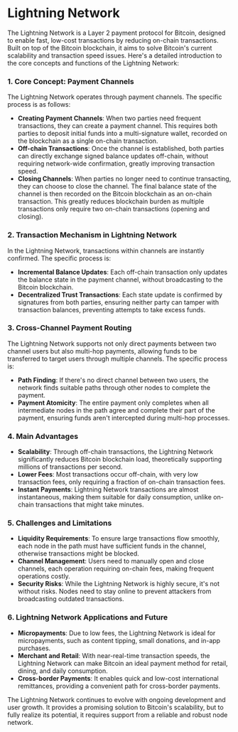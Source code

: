 # Lightning Network

The Lightning Network is a Layer 2 payment protocol for Bitcoin, designed to enable fast, low-cost transactions by reducing on-chain transactions. Built on top of the Bitcoin blockchain, it aims to solve Bitcoin's current scalability and transaction speed issues. Here's a detailed introduction to the core concepts and functions of the Lightning Network:

### 1. **Core Concept: Payment Channels**

The Lightning Network operates through payment channels. The specific process is as follows:
   - **Creating Payment Channels**: When two parties need frequent transactions, they can create a payment channel. This requires both parties to deposit initial funds into a multi-signature wallet, recorded on the blockchain as a single on-chain transaction.
   - **Off-chain Transactions**: Once the channel is established, both parties can directly exchange signed balance updates off-chain, without requiring network-wide confirmation, greatly improving transaction speed.
   - **Closing Channels**: When parties no longer need to continue transacting, they can choose to close the channel. The final balance state of the channel is then recorded on the Bitcoin blockchain as an on-chain transaction. This greatly reduces blockchain burden as multiple transactions only require two on-chain transactions (opening and closing).

### 2. **Transaction Mechanism in Lightning Network**

In the Lightning Network, transactions within channels are instantly confirmed. The specific process is:
   - **Incremental Balance Updates**: Each off-chain transaction only updates the balance state in the payment channel, without broadcasting to the Bitcoin blockchain.
   - **Decentralized Trust Transactions**: Each state update is confirmed by signatures from both parties, ensuring neither party can tamper with transaction balances, preventing attempts to take excess funds.

### 3. **Cross-Channel Payment Routing**

The Lightning Network supports not only direct payments between two channel users but also multi-hop payments, allowing funds to be transferred to target users through multiple channels. The specific process is:
   - **Path Finding**: If there's no direct channel between two users, the network finds suitable paths through other nodes to complete the payment.
   - **Payment Atomicity**: The entire payment only completes when all intermediate nodes in the path agree and complete their part of the payment, ensuring funds aren't intercepted during multi-hop processes.

### 4. **Main Advantages**

   - **Scalability**: Through off-chain transactions, the Lightning Network significantly reduces Bitcoin blockchain load, theoretically supporting millions of transactions per second.
   - **Lower Fees**: Most transactions occur off-chain, with very low transaction fees, only requiring a fraction of on-chain transaction fees.
   - **Instant Payments**: Lightning Network transactions are almost instantaneous, making them suitable for daily consumption, unlike on-chain transactions that might take minutes.

### 5. **Challenges and Limitations**

   - **Liquidity Requirements**: To ensure large transactions flow smoothly, each node in the path must have sufficient funds in the channel, otherwise transactions might be blocked.
   - **Channel Management**: Users need to manually open and close channels, each operation requiring on-chain fees, making frequent operations costly.
   - **Security Risks**: While the Lightning Network is highly secure, it's not without risks. Nodes need to stay online to prevent attackers from broadcasting outdated transactions.

### 6. **Lightning Network Applications and Future**

   - **Micropayments**: Due to low fees, the Lightning Network is ideal for micropayments, such as content tipping, small donations, and in-app purchases.
   - **Merchant and Retail**: With near-real-time transaction speeds, the Lightning Network can make Bitcoin an ideal payment method for retail, dining, and daily consumption.
   - **Cross-border Payments**: It enables quick and low-cost international remittances, providing a convenient path for cross-border payments.

The Lightning Network continues to evolve with ongoing development and user growth. It provides a promising solution to Bitcoin's scalability, but to fully realize its potential, it requires support from a reliable and robust node network.